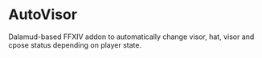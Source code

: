 # AutoVisor
Dalamud-based FFXIV addon to automatically change visor, hat, visor and cpose status depending on player state.
